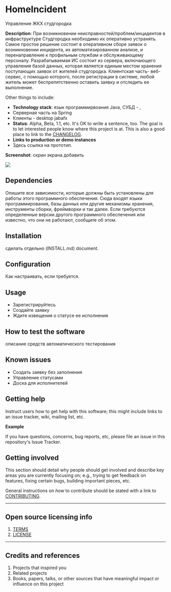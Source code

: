 # HomeIncident
Управление ЖКХ студгородка

**Description**:  При возникновении неисправностей/проблем/инцидентов в инфраструктуре Студгородка необходимо их оперативно устранять. Самое простое решение состоит в оперативном сборе заявок о возникновении инцидента, их автоматизированном анализе, и перенаправление к профильным службам и обслуживающему персоналу.
Разрабатываемая ИС состоит из сервера, включающего управления базой данных, которая является единым местом хранения поступающих заявок от жителей студгородка. 
Клиентская часть- веб-сервис, с помощью которого, после регистрации в системе, любой житель может беспрепятственно оставить заявку и отследить ее выполнение.



Other things to include:

  - **Technology stack**: язык программирвоания Java, СУБД - , 
  - Серверная часть на Spring
  - Клиенты - desktop jabafx
  - **Status**:  Alpha, Beta, 1.1, etc. It's OK to write a sentence, too. The goal is to let interested people know where this project is at. This is also a good place to link to the [CHANGELOG](CHANGELOG.md).
  - **Links to production or demo instances**
  - Здесь ссылка на прототип.


**Screenshot**: скрин экрана добавить

![](https://github.com/olgmina/HomeIncident/blob/e13dd8a99c4b09ae414eafff6859198a8c66d944/%D1%81%D0%BA%D1%80%D0%B8%D0%BD%D1%88%D0%BE%D1%82%20%D0%BF%D1%80%D0%BE%D1%82%D0%BE%D1%82%D0%B8%D0%BF%D0%B0.png)


## Dependencies

Опишите все зависимости, которые должны быть установлены для работы этого программного обеспечения. Сюда входят языки программирования, базы данных или другие механизмы хранения, инструменты сборки, фреймворки и так далее. Если требуются определенные версии другого программного обеспечения или известно, что они не работают, сообщите об этом.

## Installation

сделать отдельно (INSTALL.md) document.

## Configuration

Как настраивать, если требуется.

## Usage

- Зарегистрируйтесь
- Создайте заявку
- Ждите извещения о статусе ее исполнения

## How to test the software

описание средств автоматического тестирования

## Known issues

- Создать заявку без заполнения
- Управление статусами
- Доска для исполнителей

## Getting help

Instruct users how to get help with this software; this might include links to an issue tracker, wiki, mailing list, etc.

**Example**

If you have questions, concerns, bug reports, etc, please file an issue in this repository's Issue Tracker.

## Getting involved

This section should detail why people should get involved and describe key areas you are
currently focusing on; e.g., trying to get feedback on features, fixing certain bugs, building
important pieces, etc.

General instructions on _how_ to contribute should be stated with a link to [CONTRIBUTING](CONTRIBUTING.md).


----

## Open source licensing info
1. [TERMS](TERMS.md)
2. [LICENSE](LICENSE)


----

## Credits and references

1. Projects that inspired you
2. Related projects
3. Books, papers, talks, or other sources that have meaningful impact or influence on this project
